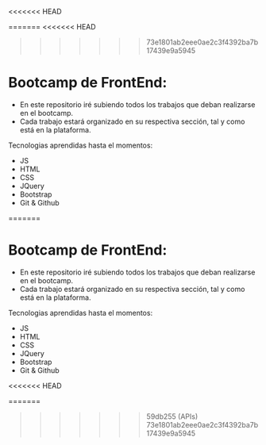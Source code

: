 <<<<<<< HEAD

=======
<<<<<<< HEAD
>>>>>>> 73e1801ab2eee0ae2c3f4392ba7b17439e9a5945
# Bootcamp de FrontEnd:

* En este repositorio iré subiendo todos los trabajos que deban realizarse en el bootcamp.
* Cada trabajo estará organizado en su respectiva sección, tal y como está en la plataforma.

Tecnologias aprendidas hasta el momentos:

* JS
* HTML 
* CSS 
* JQuery 
* Bootstrap 
* Git & Github

=======
# Bootcamp de FrontEnd:

* En este repositorio iré subiendo todos los trabajos que deban realizarse en el bootcamp.
* Cada trabajo estará organizado en su respectiva sección, tal y como está en la plataforma.

Tecnologias aprendidas hasta el momentos:

* JS
* HTML 
* CSS 
* JQuery 
* Bootstrap 
* Git & Github

<<<<<<< HEAD

=======
>>>>>>> 59db255 (APIs)
>>>>>>> 73e1801ab2eee0ae2c3f4392ba7b17439e9a5945
